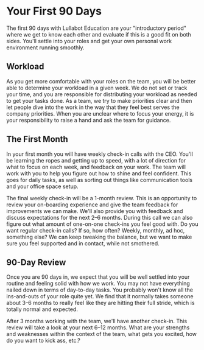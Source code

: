 # Your First 90 Days
The first 90 days with Lullabot Education are your "introductory period" where we get to know each other and evaluate if this is a good fit on both sides. You'll settle into your roles and get your own personal work environment running smoothly.

## Workload
As you get more comfortable with your roles on the team, you will be better able to determine your workload in a given week. We do not set or track your time, and you are responsible for distributing your workload as needed to get your tasks done. As a team, we try to make priorities clear and then let people dive into the work in the way that they feel best serves the company priorities. When you are unclear where to focus your energy, it is your responsibility to raise a hand and ask the team for guidance.

## The First Month
In your first month you will have weekly check-in calls with the CEO. You'll be learning the ropes and getting up to speed, with a lot of direction for what to focus on each week, and feedback on your work. The team will work with you to help you figure out how to shine and feel confident. This goes for daily tasks, as well as sorting out things like communication tools and your office space setup.

The final weekly check-in will be a 1-month review. This is an opportunity to review your on-boarding experience and give the team feedback for improvements we can make. We'll also provide you with feedback and discuss expectations for the next 2–6 months. During this call we can also figure out what amount of one-on-one check-ins you feel good with. Do you want regular check-in calls? If so, how often? Weekly, monthly, ad hoc, something else? We can keep tweaking the balance, but we want to make sure you feel supported and in contact, while not smothered.

## 90-Day Review
Once you are 90 days in, we expect that you will be well settled into your routine and feeling solid with how we work. You may not have everything nailed down in terms of day-to-day tasks. You probably won't know all the ins-and-outs of your role quite yet. We find that it normally takes someone about 3–6 months to really feel like they are hitting their full stride, which is totally normal and expected.

After 3 months working with the team, we'll have another check-in. This review will take a look at your next 6–12 months. What are your strengths and weaknesses within the context of the team, what gets you excited, how do you want to kick ass, etc.?
